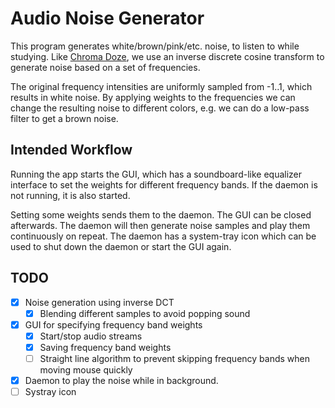 # Audio Noise Generator

This program generates white/brown/pink/etc. noise, to listen to while studying.
Like [Chroma Doze](https://github.com/pmarks-net/chromadoze), we use an inverse discrete cosine transform to generate noise based on a set of frequencies.

The original frequency intensities are uniformly sampled from -1..1, which results in white noise.
By applying weights to the frequencies we can change the resulting noise to different colors, e.g. we can do a low-pass filter to get a brown noise.

## Intended Workflow

Running the app starts the GUI, which has a soundboard-like equalizer interface to set the weights for different frequency bands.
If the daemon is not running, it is also started.

Setting some weights sends them to the daemon.
The GUI can be closed afterwards.
The daemon will then generate noise samples and play them continuously on repeat.
The daemon has a system-tray icon which can be used to shut down the daemon or start the GUI again.

## TODO

- [x] Noise generation using inverse DCT
  - [x] Blending different samples to avoid popping sound
- [x] GUI for specifying frequency band weights
  - [x] Start/stop audio streams
  - [x] Saving frequency band weights
  - [ ] Straight line algorithm to prevent skipping frequency bands when moving mouse quickly
- [x] Daemon to play the noise while in background.
- [ ] Systray icon
